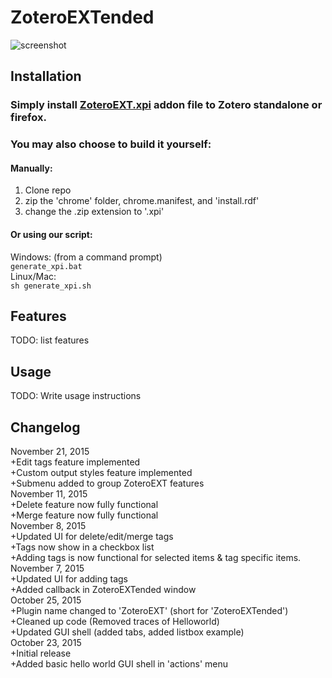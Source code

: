 # ZoteroEXTended

![screenshot](http://i.imgur.com/qooTFVi.png)

## Installation

### Simply install [ZoteroEXT.xpi](https://github.com/CSCC01-Fall2015/team02-course-project/releases/download/0.01a/ZoteroEXT.xpi) addon file to Zotero standalone or firefox.

### You may also choose to build it yourself:

#### Manually:

1. Clone repo<br/>
2. zip the 'chrome' folder, chrome.manifest, and 'install.rdf'<br/>
3. change the .zip extension to '.xpi'<br/>

#### Or using our script:

Windows: (from a command prompt)<br/>
`generate_xpi.bat`
<br/>
Linux/Mac: <br/>
`sh generate_xpi.sh`

## Features

TODO: list features

## Usage

TODO: Write usage instructions

## Changelog
November 21, 2015 
<br />
+Edit tags feature implemented
<br />
+Custom output styles feature implemented
<br />
+Submenu added to group ZoteroEXT features
<br />
November 11, 2015 
<br />
+Delete feature now fully functional
<br />
+Merge feature now fully functional
<br />
November 8, 2015 
<br />
+Updated UI for delete/edit/merge tags
<br />
+Tags now show in a checkbox list
<br />
+Adding tags is now functional for selected items & tag specific items.
<br />
November 7, 2015 
<br />
+Updated UI for adding tags 
<br />
+Added callback in ZoteroEXTended window 
<br />
October 25, 2015
<br />
+Plugin name changed to 'ZoteroEXT' (short for 'ZoteroEXTended') 
<br />
+Cleaned up code (Removed traces of Helloworld)
<br/>
+Updated GUI shell (added tabs, added listbox example)
<br/>
October 23, 2015
<br />
+Initial release 
<br />
+Added basic hello world GUI shell in 'actions' menu
